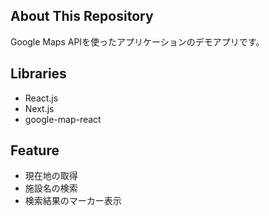 ## About This Repository
Google Maps APIを使ったアプリケーションのデモアプリです。

## Libraries
- React.js
- Next.js
- google-map-react

## Feature
- 現在地の取得
- 施設名の検索
- 検索結果のマーカー表示